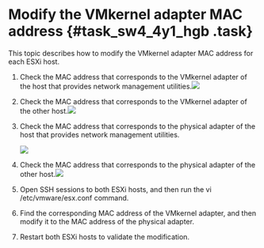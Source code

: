 # Modify the VMkernel adapter MAC address {#task_sw4_4y1_hgb .task}

This topic describes how to modify the VMkernel adapter MAC address for each ESXi host.

1.   Check the MAC address that corresponds to the VMkernel adapter of the host that provides network management utilities.![](http://static-aliyun-doc.oss-cn-hangzhou.aliyuncs.com/assets/img/84997/154857728435627_en-US.png)

 
2.   Check the MAC address that corresponds to the VMkernel adapter of the other host.![](http://static-aliyun-doc.oss-cn-hangzhou.aliyuncs.com/assets/img/84997/154857728435629_en-US.png)

 
3.  Check the MAC address that corresponds to the physical adapter of the host that provides network management utilities. 

    ![](http://static-aliyun-doc.oss-cn-hangzhou.aliyuncs.com/assets/img/84997/154857728435628_en-US.png)

4.  Check the MAC address that corresponds to the physical adapter of the other host.![](http://static-aliyun-doc.oss-cn-hangzhou.aliyuncs.com/assets/img/84997/154857728435630_en-US.png)

 
5.  Open SSH sessions to both ESXi hosts, and then run the vi /etc/vmware/esx.conf command. 
6.  Find the corresponding MAC address of the VMkernel adapter, and then modify it to the MAC address of the physical adapter. 
7.  Restart both ESXi hosts to validate the modification. 

